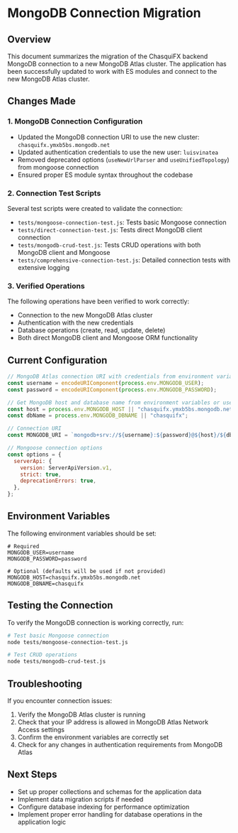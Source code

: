 # MongoDB Connection Migration

## Overview

This document summarizes the migration of the ChasquiFX backend MongoDB connection to a new MongoDB Atlas cluster. The application has been successfully updated to work with ES modules and connect to the new MongoDB Atlas cluster.

## Changes Made

### 1. MongoDB Connection Configuration

- Updated the MongoDB connection URI to use the new cluster: `chasquifx.ymxb5bs.mongodb.net`
- Updated authentication credentials to use the new user: `luisvinatea`
- Removed deprecated options (`useNewUrlParser` and `useUnifiedTopology`) from mongoose connection
- Ensured proper ES module syntax throughout the codebase

### 2. Connection Test Scripts

Several test scripts were created to validate the connection:

- `tests/mongoose-connection-test.js`: Tests basic Mongoose connection
- `tests/direct-connection-test.js`: Tests direct MongoDB client connection
- `tests/mongodb-crud-test.js`: Tests CRUD operations with both MongoDB client and Mongoose
- `tests/comprehensive-connection-test.js`: Detailed connection tests with extensive logging

### 3. Verified Operations

The following operations have been verified to work correctly:

- Connection to the new MongoDB Atlas cluster
- Authentication with the new credentials
- Database operations (create, read, update, delete)
- Both direct MongoDB client and Mongoose ORM functionality

## Current Configuration

```javascript
// MongoDB Atlas connection URI with credentials from environment variables
const username = encodeURIComponent(process.env.MONGODB_USER);
const password = encodeURIComponent(process.env.MONGODB_PASSWORD);

// Get MongoDB host and database name from environment variables or use defaults
const host = process.env.MONGODB_HOST || "chasquifx.ymxb5bs.mongodb.net";
const dbName = process.env.MONGODB_DBNAME || "chasquifx";

// Connection URI
const MONGODB_URI = `mongodb+srv://${username}:${password}@${host}/${dbName}?retryWrites=true&w=majority&appName=ChasquiFX`;

// Mongoose connection options
const options = {
  serverApi: {
    version: ServerApiVersion.v1,
    strict: true,
    deprecationErrors: true,
  },
};
```

## Environment Variables

The following environment variables should be set:

```env
# Required
MONGODB_USER=username
MONGODB_PASSWORD=password

# Optional (defaults will be used if not provided)
MONGODB_HOST=chasquifx.ymxb5bs.mongodb.net
MONGODB_DBNAME=chasquifx
```

## Testing the Connection

To verify the MongoDB connection is working correctly, run:

```bash
# Test basic Mongoose connection
node tests/mongoose-connection-test.js

# Test CRUD operations
node tests/mongodb-crud-test.js
```

## Troubleshooting

If you encounter connection issues:

1. Verify the MongoDB Atlas cluster is running
2. Check that your IP address is allowed in MongoDB Atlas Network Access settings
3. Confirm the environment variables are correctly set
4. Check for any changes in authentication requirements from MongoDB Atlas

## Next Steps

- Set up proper collections and schemas for the application data
- Implement data migration scripts if needed
- Configure database indexing for performance optimization
- Implement proper error handling for database operations in the application logic
